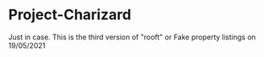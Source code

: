 # Project-Charizard
Just in case.
This is the third version of "rooft" or Fake property listings on 19/05/2021
